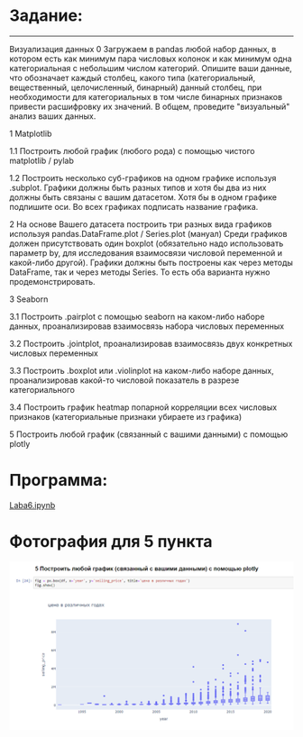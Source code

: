 # Задание:
___

Визуализация данных
0 Загружаем в pandas любой набор данных, в котором есть как минимум пара числовых колонок и как минимум одна категориальная с небольшим числом категорий. Опишите ваши данные, что обозначает каждый столбец, какого типа (категориальный, вещественный, целочисленный, бинарный) данный столбец, при необходимости для категориальных в том числе бинарных признаков привести расшифровку их значений. В общем, проведите "визуальный" анализ ваших данных.

1 Matplotlib

1.1 Построить любой график (любого рода) с помощью чистого matplotlib / pylab

1.2 Построить несколько суб-графиков на одном графике используя .subplot.
Графики должны быть разных типов и хотя бы два из них должны быть связаны с вашим датасетом. Хотя бы в одном графике подпишите оси. Во всех графиках подписать название графика.

2 На основе Вашего датасета построить три разных вида графиков используя pandas.DataFrame.plot / Series.plot (мануал) Среди графиков должен присутствовать один boxplot (обязательно надо использовать параметр by, для исследования взаимосвязи числовой переменной и какой-либо другой). Графики должны быть построены как через методы DataFrame, так и через методы Series. То есть оба варианта нужно продемонстрировать.

3 Seaborn

3.1 Построить .pairplot с помощью seaborn на каком-либо наборе данных, проанализировав взаимосвязь набора числовых переменных

3.2 Построить .jointplot, проанализировав взаимосвязь двух конкретных числовых переменных

3.3 Построить .boxplot или .violinplot на каком-либо наборе данных, проанализировав какой-то числовой показатель в разрезе категориального

3.4 Построить график heatmap попарной корреляции всех числовых признаков (категориальные признаки убираете из графика)

5 Построить любой график (связанный с вашими данными) с помощью plotly

# Программа:
[Laba6.ipynb](Laba6.ipynb)

# Фотография для 5 пункта
![Текст с описанием картинки](5.png)